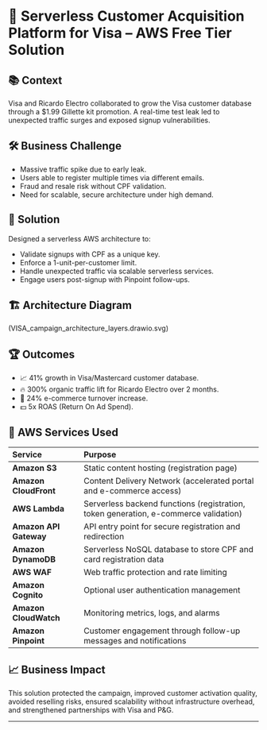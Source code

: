 # 🚀 Serverless Customer Acquisition Platform for Visa – AWS Free Tier Solution

## 📚 Context
Visa and Ricardo Electro collaborated to grow the Visa customer database through a $1.99 Gillette kit promotion. A real-time test leak led to unexpected traffic surges and exposed signup vulnerabilities.

## 🛠️ Business Challenge
- Massive traffic spike due to early leak.
- Users able to register multiple times via different emails.
- Fraud and resale risk without CPF validation.
- Need for scalable, secure architecture under high demand.

## 🚀 Solution
Designed a serverless AWS architecture to:
- Validate signups with CPF as a unique key.
- Enforce a 1-unit-per-customer limit.
- Handle unexpected traffic via scalable serverless services.
- Engage users post-signup with Pinpoint follow-ups.

## 🏗️ Architecture Diagram
(VISA_campaign_architecture_layers.drawio.svg)

## 🏆 Outcomes
- 📈 41% growth in Visa/Mastercard customer database.
- 🔥 300% organic traffic lift for Ricardo Electro over 2 months.
- 🛒 24% e-commerce turnover increase.
- 💵 5x ROAS (Return On Ad Spend).

## 🧰 AWS Services Used

| Service | Purpose |
|:---|:---|
| **Amazon S3** | Static content hosting (registration page) |
| **Amazon CloudFront** | Content Delivery Network (accelerated portal and e-commerce access) |
| **AWS Lambda** | Serverless backend functions (registration, token generation, e-commerce validation) |
| **Amazon API Gateway** | API entry point for secure registration and redirection |
| **Amazon DynamoDB** | Serverless NoSQL database to store CPF and card registration data |
| **AWS WAF** | Web traffic protection and rate limiting |
| **Amazon Cognito** | Optional user authentication management |
| **Amazon CloudWatch** | Monitoring metrics, logs, and alarms |
| **Amazon Pinpoint** | Customer engagement through follow-up messages and notifications |

## 📈 Business Impact
This solution protected the campaign, improved customer activation quality, avoided reselling risks, ensured scalability without infrastructure overhead, and strengthened partnerships with Visa and P&G.

---
